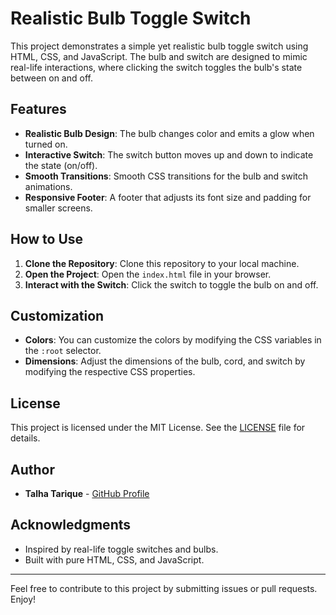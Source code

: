 # Realistic Bulb Toggle Switch

This project demonstrates a simple yet realistic bulb toggle switch using HTML, CSS, and JavaScript. The bulb and switch are designed to mimic real-life interactions, where clicking the switch toggles the bulb's state between on and off.

## Features

- **Realistic Bulb Design**: The bulb changes color and emits a glow when turned on.
- **Interactive Switch**: The switch button moves up and down to indicate the state (on/off).
- **Smooth Transitions**: Smooth CSS transitions for the bulb and switch animations.
- **Responsive Footer**: A footer that adjusts its font size and padding for smaller screens.


## How to Use

1. **Clone the Repository**: Clone this repository to your local machine.
2. **Open the Project**: Open the `index.html` file in your browser.
3. **Interact with the Switch**: Click the switch to toggle the bulb on and off.

## Customization

- **Colors**: You can customize the colors by modifying the CSS variables in the `:root` selector.
- **Dimensions**: Adjust the dimensions of the bulb, cord, and switch by modifying the respective CSS properties.

## License

This project is licensed under the MIT License. See the [LICENSE](LICENSE) file for details.

## Author

- **Talha Tarique** - [GitHub Profile](https://github.com/talhatarique)

## Acknowledgments

- Inspired by real-life toggle switches and bulbs.
- Built with pure HTML, CSS, and JavaScript.

---

Feel free to contribute to this project by submitting issues or pull requests. Enjoy!
